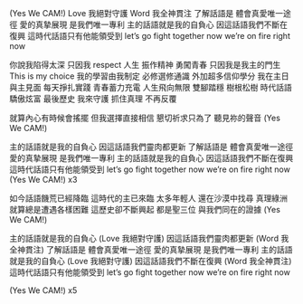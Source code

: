 (Yes We CAM!)
Love 我絕對守護
Word 我全神貫注
了解話語是 體會真愛唯一途徑
愛的真摯展現 是我們唯一專利
主的話語就是我的自負心
因這話語我們不斷在復興
這時代話語只有他能領受到
let’s go fight together now
we’re on fire right now

你說我陷得太深 只因我 respect 人生
振作精神 勇闖青春 只因我是我主的門生
This is my choice 我的學習由我制定
必修選修通識 外加超多信仰學分
我在主日與主見面 每天掙扎實踐
青春蓄力充電 人生飛向無限
雙腳踏穩 樹根松樹
時代話語 驕傲炫富
最後歷史 我來守護
抓住真理 不再反覆

就算內心有時候會搖擺 但我選擇直接相信
懇切祈求只為了 聽見祢的聲音
(Yes We CAM!)

主的話語就是我的自負心
因這話語我們靈肉都更新
了解話語是 體會真愛唯一途徑
愛的真摯展現 是我們唯一專利
主的話語就是我的自負心
因這話語我們不斷在復興
這時代話語只有他能領受到
let’s go fight together now
we’re on fire right now
(Yes We CAM!) x3

如今話語饑荒已經降臨 這時代的主已來臨
太多年輕人 還在沙漠中找尋 真理綠洲
就算總是遭遇各樣困難 這歷史卻不斷興起
都是聖三位 與我們同在的證據
(Yes We CAM!)

主的話語就是我的自負心 (Love 我絕對守護)
因這話語我們靈肉都更新 (Word 我全神貫注)
了解話語是 體會真愛唯一途徑
愛的真摯展現 是我們唯一專利
主的話語就是我的自負心 (Love 我絕對守護)
因這話語我們不斷在復興 (Word 我全神貫注)
這時代話語只有他能領受到
let’s go fight together now
we’re on fire right now

(Yes We CAM!) x5
